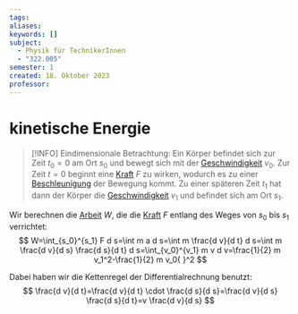 ```yaml
---
tags: 
aliases: 
keywords: []
subject:
  - Physik für TechnikerInnen
  - "322.005"
semester: 1
created: 18. Oktober 2023
professor:
---
```

 

# kinetische Energie

> [!INFO] Eindimensionale Betrachtung:
> Ein Körper befindet sich zur Zeit $t_{0}=0$ am Ort $s_{0}$ und bewegt sich mit der [Geschwindigkeit](Kinematik.md) $v_{0}$. Zur Zeit $t=0$ beginnt eine [Kraft](Newtonsche%20Axiome.md) $F$ zu wirken, wodurch es zu einer [Beschleunigung](Kinematik.md) der Bewegung kommt. Zu einer späteren Zeit $t_{1}$ hat dann der Körper die [Geschwindigkeit](Kinematik.md) $v_{1}$ und befindet sich am Ort $s_{1}$.


Wir berechnen die [Arbeit](../Mechanische%20Arbeit.md) $W$, die die [Kraft](Newtonsche%20Axiome.md) $F$ entlang des Weges von $s_0$ bis $s_1$ verrichtet:
$$
W=\int_{s_0}^{s_1} F d s=\int m a d s=\int m \frac{d v}{d t} d s=\int m \frac{d v}{d s} \frac{d s}{d t} d s=\int_{v_0}^{v_1} m v d v=\frac{1}{2} m v_1^2-\frac{1}{2} m v_0{ }^2
$$

Dabei haben wir die Kettenregel der Differentialrechnung benutzt:
$$
\frac{d v}{d t}=\frac{d v}{d t} \cdot \frac{d s}{d s}=\frac{d v}{d s} \frac{d s}{d t}=v \frac{d v}{d s}
$$